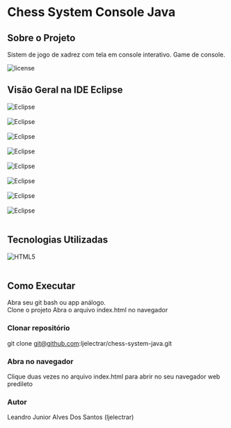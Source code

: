 # Chess System Console Java 

## Sobre o Projeto

Sistem de jogo de xadrez com tela em console interativo.
Game de console.

![license](https://img.shields.io/badge/MIT-LICENSE-740034)

## Visão Geral na IDE Eclipse
![Eclipse](https://github.com/ljelectrar/assets/blob/main/projects%20screenshots/project_04_0.png) <br/><br/>
![Eclipse](https://github.com/ljelectrar/assets/blob/main/projects%20screenshots/project_04_1.png) <br/><br/>
![Eclipse](https://github.com/ljelectrar/assets/blob/main/projects%20screenshots/project_04_2.png) <br/><br/>
![Eclipse](https://github.com/ljelectrar/assets/blob/main/projects%20screenshots/project_04_3.png) <br/><br/>
![Eclipse](https://github.com/ljelectrar/assets/blob/main/projects%20screenshots/project_04_4.png) <br/><br/>
![Eclipse](https://github.com/ljelectrar/assets/blob/main/projects%20screenshots/project_04_5.png) <br/><br/>
![Eclipse](https://github.com/ljelectrar/assets/blob/main/projects%20screenshots/project_04_6.png) <br/><br/>
![Eclipse](https://github.com/ljelectrar/assets/blob/main/projects%20screenshots/project_04_7.png) <br/><br/>


## Tecnologias Utilizadas

<div>
  <img align="center" alt="HTML5" src="https://img.shields.io/badge/Java-ED8B00?style=for-the-badge&logo=openjdk&logoColor=white"/>
</div>
<br/>

## Como Executar

Abra seu git bash ou app análogo.<br/>
Clone o projeto
Abra o arquivo index.html no navegador

### Clonar repositório
git clone git@github.com:ljelectrar/chess-system-java.git

### Abra no navegador
Clique duas vezes no arquivo index.html para abrir no seu navegador web predileto

### Autor

Leandro Junior Alves Dos Santos (ljelectrar)



